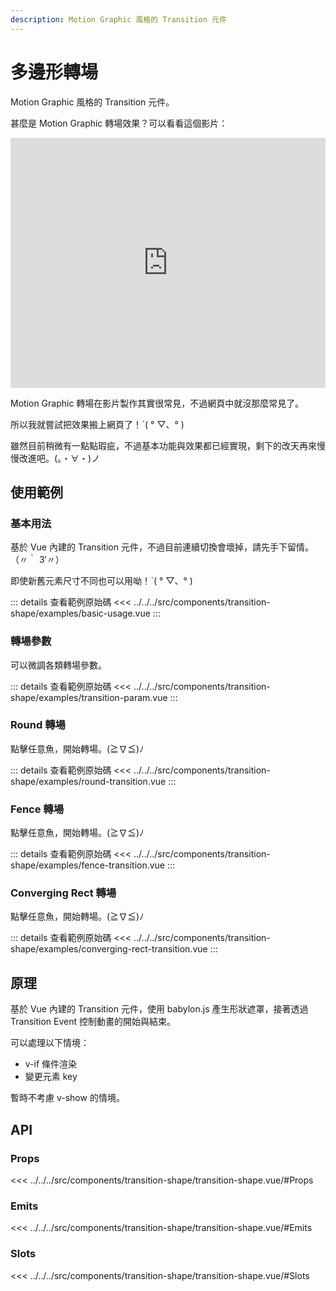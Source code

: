 ```yaml
---
description: Motion Graphic 風格的 Transition 元件
---
```


<script setup>
import BasicUsage from '../../../src/components/transition-shape/examples/basic-usage.vue'
import TransitionParam from '../../../src/components/transition-shape/examples/transition-param.vue'
import RoundTransition from '../../../src/components/transition-shape/examples/round-transition.vue'
import FenceTransition from '../../../src/components/transition-shape/examples/fence-transition.vue'
import ConvergingRectTransition from '../../../src/components/transition-shape/examples/converging-rect-transition.vue'
</script>

# 多邊形轉場

Motion Graphic 風格的 Transition 元件。

甚麼是 Motion Graphic 轉場效果？可以看看這個影片：

<iframe width="100%" height="400" src="https://www.youtube.com/embed/jlR2J_Ztl4Y?si=MxcKRt7FjFnM4vvR" title="YouTube video player" frameborder="0" allow="accelerometer; autoplay; clipboard-write; encrypted-media; gyroscope; picture-in-picture; web-share" referrerpolicy="strict-origin-when-cross-origin" allowfullscreen></iframe>

Motion Graphic 轉場在影片製作其實很常見，不過網頁中就沒那麼常見了。

所以我就嘗試把效果搬上網頁了！ˋ( ° ▽、° )

雖然目前稍微有一點點瑕疵，不過基本功能與效果都已經實現，剩下的改天再來慢慢改進吧。(。・∀・)ノ

## 使用範例

### 基本用法

基於 Vue 內建的 Transition 元件，不過目前連續切換會壞掉，請先手下留情。
（〃｀ 3′〃）

即使新舊元素尺寸不同也可以用呦！ˋ( ° ▽、° )

<basic-usage/>

::: details 查看範例原始碼
<<< ../../../src/components/transition-shape/examples/basic-usage.vue
:::

### 轉場參數

可以微調各類轉場參數。

<transition-param />

::: details 查看範例原始碼
<<< ../../../src/components/transition-shape/examples/transition-param.vue
:::

### Round 轉場

點擊任意魚，開始轉場。(≧∇≦)ﾉ

<round-transition />

::: details 查看範例原始碼
<<< ../../../src/components/transition-shape/examples/round-transition.vue
:::

### Fence 轉場

點擊任意魚，開始轉場。(≧∇≦)ﾉ

<fence-transition />

::: details 查看範例原始碼
<<< ../../../src/components/transition-shape/examples/fence-transition.vue
:::

### Converging Rect 轉場

點擊任意魚，開始轉場。(≧∇≦)ﾉ

<converging-rect-transition />

::: details 查看範例原始碼
<<< ../../../src/components/transition-shape/examples/converging-rect-transition.vue
:::

## 原理

基於 Vue 內建的 Transition 元件，使用 babylon.js 產生形狀遮罩，接著透過 Transition Event 控制動畫的開始與結束。

可以處理以下情境：

- v-if 條件渲染
- 變更元素 key

暫時不考慮 v-show 的情境。

## API

### Props

<<< ../../../src/components/transition-shape/transition-shape.vue/#Props

### Emits

<<< ../../../src/components/transition-shape/transition-shape.vue/#Emits

### Slots

<<< ../../../src/components/transition-shape/transition-shape.vue/#Slots
